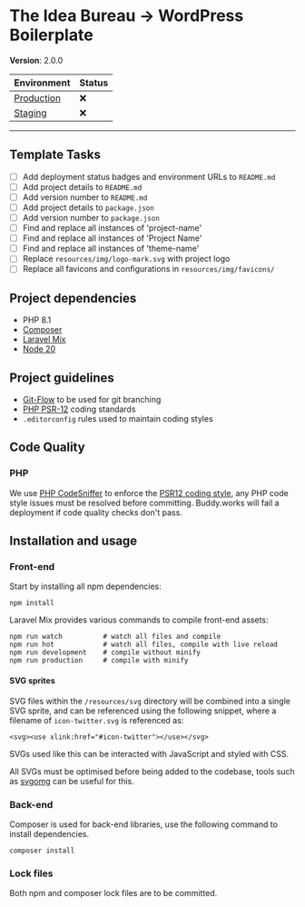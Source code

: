 # The Idea Bureau → WordPress Boilerplate

**Version**: 2.0.0

| Environment | Status |
| :-- | :-- |
| [Production](https://production.example.com) | ❌ |
| [Staging](https://staging.example.com) | ❌ |

---

## Template Tasks

* [ ] Add deployment status badges and environment URLs to `README.md`
* [ ] Add project details to `README.md`
* [ ] Add version number to `README.md`
* [ ] Add project details to `package.json`
* [ ] Add version number to `package.json`
* [ ] Find and replace all instances of 'project-name'
* [ ] Find and replace all instances of 'Project Name'
* [ ] Find and replace all instances of 'theme-name'
* [ ] Replace `resources/img/logo-mark.svg` with project logo
* [ ] Replace all favicons and configurations in `resources/img/favicons/`

## Project dependencies

- PHP 8.1
- [Composer](https://getcomposer.org/download/)
- [Laravel Mix](https://github.com/JeffreyWay/laravel-mix/tree/master/docs#summary)
- [Node 20](https://docs.npmjs.com/downloading-and-installing-node-js-and-npm)

## Project guidelines

- [Git-Flow](https://nvie.com/posts/a-successful-git-branching-model/) to be used for git branching
- [PHP PSR-12](https://www.php-fig.org/psr/psr-12/) coding standards
- `.editorconfig` rules used to maintain coding styles

## Code Quality

### PHP

We use [PHP CodeSniffer](https://github.com/squizlabs/PHP_CodeSniffer) to enforce the [PSR12 coding style](https://www.php-fig.org/psr/psr-12/), any PHP code style issues must be resolved before committing. Buddy.works will fail a deployment if code quality checks don't pass.

## Installation and usage

### Front-end

Start by installing all npm dependencies:

```
npm install
```

Laravel Mix provides various commands to compile front-end assets:

```
npm run watch          # watch all files and compile
npm run hot            # watch all files, compile with live reload
npm run development    # compile without minify
npm run production     # compile with minify
```

#### SVG sprites

SVG files within the `/resources/svg` directory will be combined into a single SVG sprite, and can be referenced using the following snippet, where a filename of `icon-twitter.svg` is referenced as:

```
<svg><use xlink:href="#icon-twitter"></use></svg>
```

SVGs used like this can be interacted with JavaScript and styled with CSS.

All SVGs must be optimised before being added to the codebase, tools such as [svgomg](https://jakearchibald.github.io/svgomg/) can be useful for this.

### Back-end

Composer is used for back-end libraries, use the following command to install dependencies.

```
composer install
```

### Lock files

Both npm and composer lock files are to be committed.
